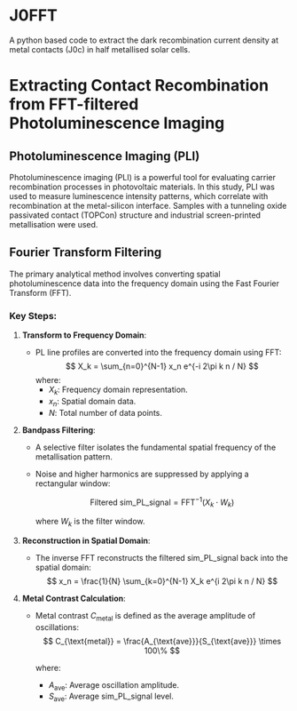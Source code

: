 # J0FFT
A python based code to extract the dark recombination current density at metal contacts (J0c) in half metallised solar cells.

# Extracting Contact Recombination from FFT-filtered Photoluminescence Imaging

## Photoluminescence Imaging (PLI)

Photoluminescence imaging (PLI) is a powerful tool for evaluating carrier recombination processes in photovoltaic materials. In this study, PLI was used to measure luminescence intensity patterns, which correlate with recombination at the metal-silicon interface. Samples with a tunneling oxide passivated contact (TOPCon) structure and industrial screen-printed metallisation were used.

## Fourier Transform Filtering

The primary analytical method involves converting spatial photoluminescence data into the frequency domain using the Fast Fourier Transform (FFT).

### Key Steps:
1. **Transform to Frequency Domain**:
   - PL line profiles are converted into the frequency domain using FFT:
     $$
     X_k = \sum_{n=0}^{N-1} x_n e^{-i 2\pi k n / N}
     $$
     where:
     - $X_k$: Frequency domain representation.
     - $x_n$: Spatial domain data.
     - $N$: Total number of data points.

2. **Bandpass Filtering**:
   - A selective filter isolates the fundamental spatial frequency of the metallisation pattern.
   - Noise and higher harmonics are suppressed by applying a rectangular window:
  
     $$
     \text{Filtered sim\_PL\_signal} = \text{FFT}^{-1}(X_k \cdot W_k)
     $$     
  
     where $W_k$ is the filter window.

3. **Reconstruction in Spatial Domain**:
   - The inverse FFT reconstructs the filtered sim_PL_signal back into the spatial domain:
     $$
     x_n = \frac{1}{N} \sum_{k=0}^{N-1} X_k e^{i 2\pi k n / N}
     $$

4. **Metal Contrast Calculation**:
   - Metal contrast $C_{\text{metal}}$ is defined as the average amplitude of oscillations:
     $$
     C_{\text{metal}} = \frac{A_{\text{ave}}}{S_{\text{ave}}} \times 100\%
     $$

     where:
     - $A_{\text{ave}}$: Average oscillation amplitude.
     - $S_{\text{ave}}$: Average sim_PL_signal level.


